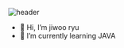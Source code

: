 ![header](https://capsule-render.vercel.app/api?type=wave&color=auto&height=300&section=header&text=capsule%20render&fontSize=90)
- 👋 Hi, I’m jiwoo ryu
- 🌱 I’m currently learning JAVA

<!---
ryujiwoo184/ryujiwoo184 is a ✨ special ✨ repository because its `README.md` (this file) appears on your GitHub profile.
You can click the Preview link to take a look at your changes.
--->
